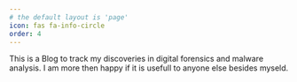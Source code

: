 ```yaml
---
# the default layout is 'page'
icon: fas fa-info-circle
order: 4
---
```


This is a Blog to track my discoveries in digital forensics and malware analysis. 
I am more then happy if it is usefull to anyone else besides myseld.
